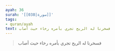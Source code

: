 ```yaml
---
ayah: 36
surah: '[[038|سورة]]'
tags:
- quran/ayah
text: فسخرنا له الريح تجري بأمره رخاء حيث أصاب
---
```

> فسخرنا له الريح تجري بأمره رخاء حيث أصاب
